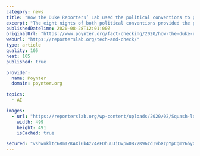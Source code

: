 ```yaml
---
category: news
title: "How the Duke Reporters’ Lab used the political conventions to perfect its automated fact-checking program"
excerpt: "The eight nights of both political conventions provided the perfect soil to see how well Gardener could improve Squash."
publishedDateTime: 2020-08-28T12:01:00Z
originalUrl: "https://www.poynter.org/fact-checking/2020/how-the-duke-reporters-lab-used-the-political-conventions-to-perfect-its-automated-fact-checking-program/"
webUrl: "https://reporterslab.org/tech-and-check/"
type: article
quality: 105
heat: 105
published: true

provider:
  name: Poynter
  domain: poynter.org

topics:
  - AI

images:
  - url: "https://reporterslab.org/wp-content/uploads/2020/02/Squash-logo.001-4.jpeg"
    width: 499
    height: 491
    isCached: true

secured: "vshwnkltc6BmIZKAXl6b4z74eFOhuUJiOvpw0B72K96zdIvbXzpYpCgmY6hyGLihR5QDMZl5JyNKGnz12WGVF8XzU5xjEM2wSSKKQWNrWzPeU6sqXdtARB7zEg4YVAa4eEz3IEyWZh8yAlrx9Qnj2wnfB7m3e4QBLFZpbxn2jtt13KSSHQeyJE35wK7hh1wDuEiH2PBuYwUFZjQEQKrZ2YZijys0IjKXW2JpjlkYyR3pM5k7F22mMKIwnjjEAOf3l5ZMTmopyXFNAHhxcO5OZxID/5DFPCwmWHWao/nmW5WSK/gmxE3kPUrUs42JPAFPXeuDiWTMYExCQZts0FL5iTFNdbZR6zfKsEmXj6rSCDs=;/qQy4d8C5a9soWTUk+E1Dg=="
---
```



